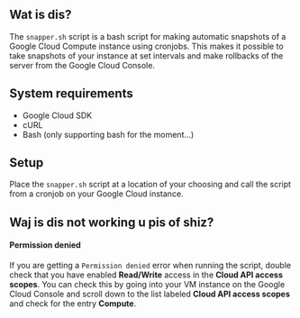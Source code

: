## Wat is dis?
The `snapper.sh` script is a bash script for making automatic snapshots of a Google Cloud Compute instance using cronjobs. This makes it possible to take snapshots of your instance at set intervals and make rollbacks of the server from the Google Cloud Console.

## System requirements
* Google Cloud SDK
* cURL
* Bash (only supporting bash for the moment...)

## Setup
Place the `snapper.sh` script at a location of your choosing and call the script from a cronjob on your Google Cloud instance.

## Waj is dis not working u pis of shiz?
#### Permission denied
If you are getting a `Permission denied` error when running the script, double check that you have enabled **Read/Write** access in the **Cloud API access scopes**. You can check this by going into your VM instance on the Google Cloud Console and scroll down to the list labeled **Cloud API access scopes** and check for the entry **Compute**.

